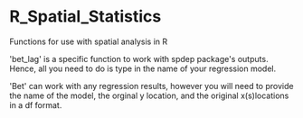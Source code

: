 # R_Spatial_Statistics
Functions for use with spatial analysis in R

'bet_lag' is a specific function to work with spdep package's outputs. Hence, all you need to do is type in the name of your regression model.

'Bet' can work with any regression results, however you will need to provide the name of the model, the orginal y location, and the original  x(s)locations in a df format.
